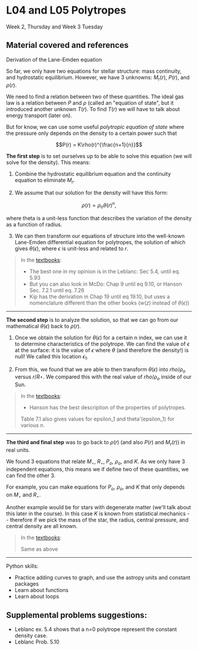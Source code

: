 # L04 and L05 Polytropes

Week 2, Thursday and Week 3 Tuesday



## Material covered and references

Derivation of the Lane-Emden equation

So far, we only have two equations for stellar structure: mass continuity, and hydrostatic equilibrium. However, we have 3 unknowns: $M_r(r)$, $P(r)$, and $\rho(r)$. 

We need to find a relation between two of these quantities. The ideal gas law is a relation between $P$ and $\rho$ (called an "equation of state", but it introduced another unknown $T(r)$. To find $T(r)$ we will have to talk about energy transport (later on).  

But for know, we can use some useful *polytropic equation of state* where the pressure only depends on the density to a certain power such that 

$$P(r) = K\rho(r)^{\frac{n+1}{n}}$$


**The first step** is to set ourselves up to be able to solve this equation (we will solve for the density). This means:

1. Combine the hydrostatic equilibrium equation and the continuity equation to eliminate $M_r$. 

2. We assume that our solution for the density will have this form: 

$$\rho(r)=\rho_o\theta(r)^n,$$

where theta is a unit-less function that describes the variation of the density as a function of radius. 

3. We can then transform our equations of structure into the well-known Lane-Emden differential equation for polytropes, the solution of which gives $\theta(\epsilon)$, where $\epsilon$ is unit-less and related to $r$.

> In the [textbooks](../textbooks.md):
> 
>* The best one in my opinion is in the Leblanc: Sec 5.4, until eq. 5.93
>* But you can also look in McDo: Chap 9 until eq 9.10, or Hanson Sec. 7.2.1 until eq. 7.26
>* Kip has the derivation in Chap 19 until eq 19.10, but uses a nomenclature different than the other books ($w(z)$ instead of $\theta(\epsilon)$)

---

**The second step** is to analyze the solution, so that we can go from our mathematical $\theta(\epsilon)$ back to $\rho(r)$. 

1. Once we obtain the solution for $\theta(\epsilon)$ for a certain n index, we can use it to determine characteristics of the polytrope. We can find the value of $\epsilon$ at the surface: it is the value of $\epsilon$ where $\theta$ (and therefore the density!) is null! We called this location $\epsilon_1$.

2. From this, we found that we are able to then transform $\theta(\epsilon)$ into $rho/\rho_o$ versus $r/R\star$. We compared this with the real value of $rho/\rho_o$ inside of our Sun. 


> In the [textbooks](../textbooks.md):
> 
>* Hanson has the best description of the properties of polytropes. 
>
>Table 7.1 also gives values for epsilon_1 and theta'(epsilon_1) for various n.
 
---

**The third and final step** was to go back to $\rho(r)$ (and also $P(r)$ and $M_r(r)$) in real units. 

We found 3 equations that relate $M_\star$, $R_\star$, $P_o$, $\rho_o$, and $K$. As we only have 3 independent equations, this means we if define two of these quantities, we can find the other 3.


For example, you can make equations for $P_o$, $\rho_o$, and $K$ that only depends on $M_\star$ and $R_\star$. 

Another example would be for stars with degenerate matter (we'll talk about this later in the course). In this case $K$ is known from statistical mechanics -- therefore if we pick the mass of the star, the radius, central pressure, and central density are all known. 

> In the [textbooks](../textbooks.md):
> 
>Same as above
 
---

Python skills:

* Practice adding curves to graph, and use the astropy units and constant packages
* Learn about functions
* Learn about loops

## Supplemental problems suggestions:

* Leblanc ex. 5.4 shows that a n=0 polytrope represent the constant density case.
* Leblanc Prob. 5.10 